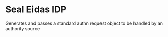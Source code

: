 Seal Eidas IDP
====================


Generates and passes a standard authn request object to be handled by an authority source

